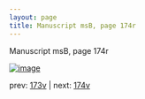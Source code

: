 ```yaml
---
layout: page
title: Manuscript msB, page 174r
---
```


Manuscript msB, page 174r

[![image](http://www.homermultitext.org/iipsrv?OBJ=IIP,1.0&FIF=/project/homer/pyramidal/deepzoom/hmt/vbbifolio/v1/vb_173v_174r.tif&WID=100&CVT=JPEG)](http://www.homermultitext.org/ict2/?urn=urn:cite2:hmt:vbbifolio.v1:vb_173v_174r)

prev:  [173v](../173v) | next:  [174v](../174v)

